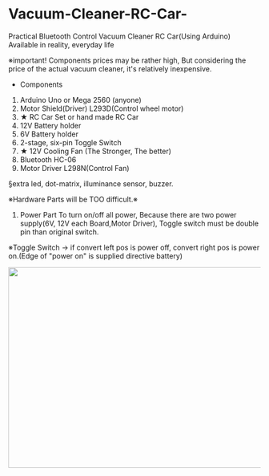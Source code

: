 # Vacuum-Cleaner-RC-Car-
Practical Bluetooth Control Vacuum Cleaner RC Car(Using Arduino) Available in reality, everyday life

※important! 
Components prices may be rather high, But considering the price of the actual vacuum cleaner, it's relatively inexpensive.

- Components
1. Arduino Uno or Mega 2560 (anyone)
2. Motor Shield(Driver) L293D(Control wheel motor)
3. ★ RC Car Set or hand made RC Car
4. 12V Battery holder
5. 6V Battery holder
6. 2-stage, six-pin Toggle Switch
7. ★ 12V Cooling Fan (The Stronger, The better)
8. Bluetooth HC-06
9. Motor Driver L298N(Control Fan) 

§extra led, dot-matrix, illuminance sensor, buzzer. 

※Hardware Parts will be TOO difficult.※


1. Power Part
To turn on/off all power, Because there are two power supply(6V, 12V each Board,Motor Driver), Toggle switch must be double pin than original switch. 

※Toggle Switch -> if convert left pos is power off, convert right pos is power on.(Edge of "power on" is supplied directive battery)


<img width="1500" height="400" src="https://user-images.githubusercontent.com/54919474/71074201-36ce8700-21c5-11ea-8ed2-af3364f10f9f.png">

